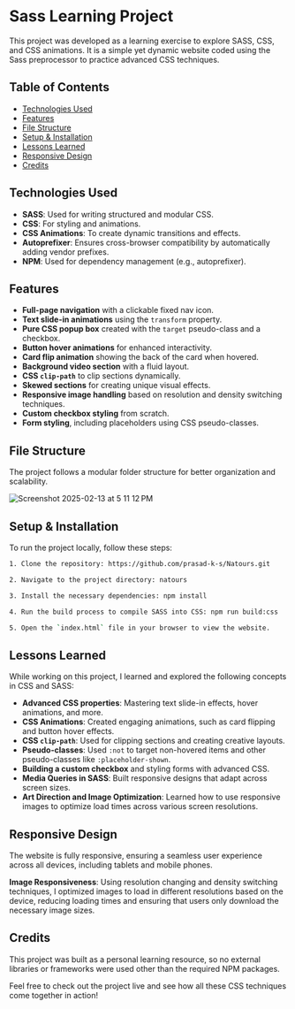 # Sass Learning Project

This project was developed as a learning exercise to explore SASS, CSS, and CSS animations. It is a simple yet dynamic website coded using the Sass preprocessor to practice advanced CSS techniques.

## Table of Contents

- [Technologies Used](#technologies-used)
- [Features](#features)
- [File Structure](#file-structure)
- [Setup & Installation](#setup--installation)
- [Lessons Learned](#lessons-learned)
- [Responsive Design](#responsive-design)
- [Credits](#credits)

## Technologies Used

- **SASS**: Used for writing structured and modular CSS.
- **CSS**: For styling and animations.
- **CSS Animations**: To create dynamic transitions and effects.
- **Autoprefixer**: Ensures cross-browser compatibility by automatically adding vendor prefixes.
- **NPM**: Used for dependency management (e.g., autoprefixer).

## Features

- **Full-page navigation** with a clickable fixed nav icon.
- **Text slide-in animations** using the `transform` property.
- **Pure CSS popup box** created with the `target` pseudo-class and a checkbox.
- **Button hover animations** for enhanced interactivity.
- **Card flip animation** showing the back of the card when hovered.
- **Background video section** with a fluid layout.
- **CSS `clip-path`** to clip sections dynamically.
- **Skewed sections** for creating unique visual effects.
- **Responsive image handling** based on resolution and density switching techniques.
- **Custom checkbox styling** from scratch.
- **Form styling**, including placeholders using CSS pseudo-classes.
  
## File Structure

The project follows a modular folder structure for better organization and scalability.

![Screenshot 2025-02-13 at 5 11 12 PM](https://github.com/user-attachments/assets/8ebe8a10-647a-46fc-ae7c-ca6b6bc35c5a)

## Setup & Installation

To run the project locally, follow these steps:
```bash
1. Clone the repository: https://github.com/prasad-k-s/Natours.git

2. Navigate to the project directory: natours

3. Install the necessary dependencies: npm install

4. Run the build process to compile SASS into CSS: npm run build:css

5. Open the `index.html` file in your browser to view the website.
```
## Lessons Learned

While working on this project, I learned and explored the following concepts in CSS and SASS:

- **Advanced CSS properties**: Mastering text slide-in effects, hover animations, and more.
- **CSS Animations**: Created engaging animations, such as card flipping and button hover effects.
- **CSS `clip-path`**: Used for clipping sections and creating creative layouts.
- **Pseudo-classes**: Used `:not` to target non-hovered items and other pseudo-classes like `:placeholder-shown`.
- **Building a custom checkbox** and styling forms with advanced CSS.
- **Media Queries in SASS**: Built responsive designs that adapt across screen sizes.
- **Art Direction and Image Optimization**: Learned how to use responsive images to optimize load times across various screen resolutions.

## Responsive Design

The website is fully responsive, ensuring a seamless user experience across all devices, including tablets and mobile phones. 

**Image Responsiveness**: Using resolution changing and density switching techniques, I optimized images to load in different resolutions based on the device, reducing loading times and ensuring that users only download the necessary image sizes.

## Credits

This project was built as a personal learning resource, so no external libraries or frameworks were used other than the required NPM packages.

Feel free to check out the project live and see how all these CSS techniques come together in action!

